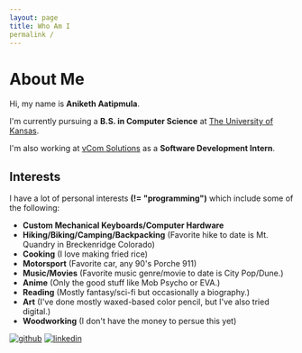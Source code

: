 ```yaml
---
layout: page
title: Who Am I
permalink /
---
```


# About Me

Hi, my name is **Aniketh Aatipmula**.

I'm currently pursuing a **B.S. in Computer Science** at [The University of Kansas](https://eecs.ku.edu/).

I'm also working at [vCom Solutions](https://vcomsolutions.com/) as a **Software Development Intern**.

## Interests

I have a lot of personal interests **(!= "programming")** which include some of the following:

  - **Custom Mechanical Keyboards/Computer Hardware**
  - **Hiking/Biking/Camping/Backpacking** (Favorite hike to date is Mt. Quandry in Breckenridge Colorado)
  - **Cooking** (I love making fried rice)
  - **Motorsport** (Favorite car, any 90's Porche 911)
  - **Music/Movies** (Favorite music genre/movie to date is City Pop/Dune.)
  - **Anime** (Only the good stuff like Mob Psycho or EVA.)
  - **Reading** (Mostly fantasy/sci-fi but occasionally a biography.)
  - **Art** (I've done mostly waxed-based color pencil, but I've also tried digital.)
  - **Woodworking** (I don't have the money to persue this yet)

[![github](./icons8-github.svg)](https://github.com/aaatipamula) [![linkedin](./icons8-linkedin.svg)](https://www.linkedin.com/in/aniketh-aatipamula-a0a120150/)

